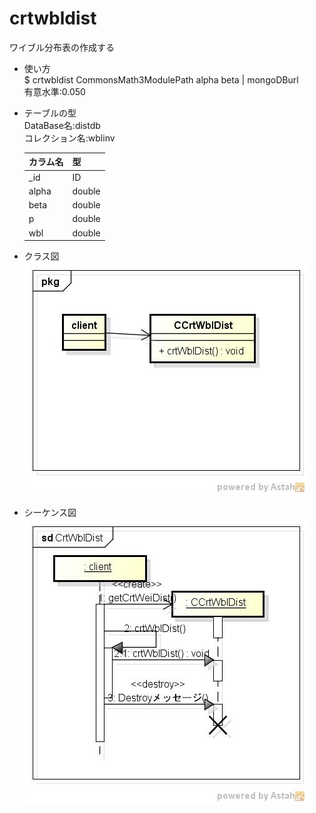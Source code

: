 crtwbldist
=========
ワイブル分布表の作成する

* 使い方  
  $ crtwbldist CommonsMath3ModulePath alpha beta | mongoDBurl  
  有意水準:0.050  

* テーブルの型  
  DataBase名:distdb  
  コレクション名:wblinv  

  |カラム名|型     |
  |--------|-------|
  |_id     |ID     |
  |alpha   |double |
  |beta    |double |
  |p       |double |
  |wbl     |double |
  
* クラス図  
![crtwbldist](images/pkgCrtWblDist.jpg)

* シーケンス図  
![crtwbldist](images/sdCrtWblDist.jpg)
